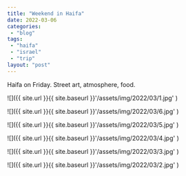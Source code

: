 ```yaml
---
title: "Weekend in Haifa"
date: 2022-03-06
categories: 
 - "blog"
tags: 
 - "haifa"
 - "israel"
 - "trip"
layout: "post"
---
```


Haifa on Friday. Street art, atmosphere, food. 


![]({{ site.url }}{{ site.baseurl }}'/assets/img/2022/03/1.jpg' )

![]({{ site.url }}{{ site.baseurl }}'/assets/img/2022/03/6.jpg' )

![]({{ site.url }}{{ site.baseurl }}'/assets/img/2022/03/5.jpg' )

![]({{ site.url }}{{ site.baseurl }}'/assets/img/2022/03/4.jpg' )

![]({{ site.url }}{{ site.baseurl }}'/assets/img/2022/03/3.jpg' )

![]({{ site.url }}{{ site.baseurl }}'/assets/img/2022/03/2.jpg' )
